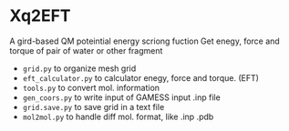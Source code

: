 # Xq2EFT
A gird-based QM poteintial energy scriong fuction
Get enegy, force and torque of pair of water or other fragment

- `grid.py` to organize mesh grid  
- `eft_calculator.py` to calculator enegy, force and torque. (EFT)   
- `tools.py` to convert mol. information
- `gen_coors.py` to write input of GAMESS input .inp file
- `grid.save.py` to save grid in a text file  
- `mol2mol.py` to handle diff mol. format, like .inp .pdb  
